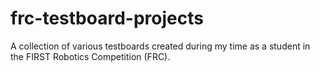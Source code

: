 # frc-testboard-projects
A collection of various testboards created during my time as a student in the FIRST Robotics Competition (FRC).
